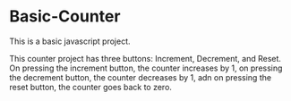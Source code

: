 # Basic-Counter

This is a basic javascript project.

This counter project has three buttons: Increment, Decrement, and Reset.
On pressing the increment button, the counter increases by 1, on pressing the decrement button, the counter decreases by 1, adn on pressing the reset button, the counter goes back to zero.
